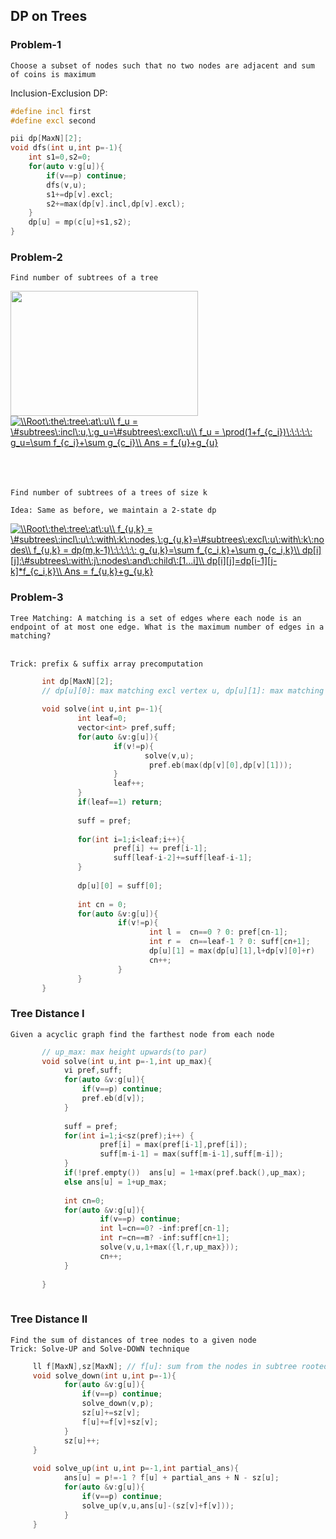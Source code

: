 ## DP on Trees

### Problem-1 

`Choose a subset of nodes such that no two nodes are adjacent and sum of coins is maximum`</br>

Inclusion-Exclusion DP: </br>

```cpp
#define incl first 
#define excl second

pii dp[MaxN][2];
void dfs(int u,int p=-1){
    int s1=0,s2=0;
    for(auto v:g[u]){
        if(v==p) continue;
        dfs(v,u);
        s1+=dp[v].excl;
        s2+=max(dp[v].incl,dp[v].excl);
    }
    dp[u] = mp(c[u]+s1,s2);
}
```


### Problem-2  

`Find number of subtrees of a tree` </br>

<a href="url"><img src="https://user-images.githubusercontent.com/21307343/131239434-0da29956-a16b-4240-9e4b-b4ba99fc9a04.png" align="left" height="200" width="300" ></a>

</br></br>
<a href="https://www.codecogs.com/eqnedit.php?latex=\\Root\:the\:tree\:at\:u\\&space;f_u&space;=&space;\&hash;subtrees\:incl\:u,\:g_u=\&hash;subtrees\:excl\:u\\&space;f_u&space;=&space;\prod(1&plus;f_{c_i})\:\:\:\:\:&space;g_u=\sum&space;f_{c_i}&plus;\sum&space;g_{c_i}\\&space;Ans&space;=&space;f_{u}&plus;g_{u}" target="_blank"><img src="https://latex.codecogs.com/gif.latex?\\Root\:the\:tree\:at\:u\\&space;f_u&space;=&space;\&hash;subtrees\:incl\:u,\:g_u=\&hash;subtrees\:excl\:u\\&space;f_u&space;=&space;\prod(1&plus;f_{c_i})\:\:\:\:\:&space;g_u=\sum&space;f_{c_i}&plus;\sum&space;g_{c_i}\\&space;Ans&space;=&space;f_{u}&plus;g_{u}" title="\\Root\:the\:tree\:at\:u\\ f_u = \#subtrees\:incl\:u,\:g_u=\#subtrees\:excl\:u\\ f_u = \prod(1+f_{c_i})\:\:\:\:\: g_u=\sum f_{c_i}+\sum g_{c_i}\\ Ans = f_{u}+g_{u}" /></a>
</br></br></br></br>


`Find number of subtrees of a trees of size k` </br>

`Idea: Same as before, we maintain a 2-state dp`

<a href="https://www.codecogs.com/eqnedit.php?latex=\\Root\:the\:tree\:at\:u\\&space;f_{u,k}&space;=&space;\&hash;subtrees\:incl\:u\:\:with\:k\:nodes,\:g_{u,k}=\&hash;subtrees\:excl\:u\:with\:k\:nodes\\&space;f_{u,k}&space;=&space;dp(m,k-1)\:\:\:\:\:&space;g_{u,k}=\sum&space;f_{c_i,k}&plus;\sum&space;g_{c_i,k}\\&space;dp[i][j]:\&hash;subtrees\:with\:j\:nodes\:and\:child\:[1...i]\\&space;dp[i][j]=dp[i-1][j-k]*f_{c_i,k}\\&space;Ans&space;=&space;f_{u,k}&plus;g_{u,k}" target="_blank"><img src="https://latex.codecogs.com/gif.latex?\\Root\:the\:tree\:at\:u\\&space;f_{u,k}&space;=&space;\&hash;subtrees\:incl\:u\:\:with\:k\:nodes,\:g_{u,k}=\&hash;subtrees\:excl\:u\:with\:k\:nodes\\&space;f_{u,k}&space;=&space;dp(m,k-1)\:\:\:\:\:&space;g_{u,k}=\sum&space;f_{c_i,k}&plus;\sum&space;g_{c_i,k}\\&space;dp[i][j]:\&hash;subtrees\:with\:j\:nodes\:and\:child\:[1...i]\\&space;dp[i][j]=dp[i-1][j-k]*f_{c_i,k}\\&space;Ans&space;=&space;f_{u,k}&plus;g_{u,k}" title="\\Root\:the\:tree\:at\:u\\ f_{u,k} = \#subtrees\:incl\:u\:\:with\:k\:nodes,\:g_{u,k}=\#subtrees\:excl\:u\:with\:k\:nodes\\ f_{u,k} = dp(m,k-1)\:\:\:\:\: g_{u,k}=\sum f_{c_i,k}+\sum g_{c_i,k}\\ dp[i][j]:\#subtrees\:with\:j\:nodes\:and\:child\:[1...i]\\ dp[i][j]=dp[i-1][j-k]*f_{c_i,k}\\ Ans = f_{u,k}+g_{u,k}" /></a>

### Problem-3
`Tree Matching: A matching is a set of edges where each node is an endpoint of at most one edge. What is the maximum number of edges in a matching?`</br></br>

`Trick: prefix & suffix array precomputation`

```cpp
       int dp[MaxN][2];
       // dp[u][0]: max matching excl vertex u, dp[u][1]: max matching incl vertex u
       
       void solve(int u,int p=-1){
               int leaf=0;
               vector<int> pref,suff;
               for(auto &v:g[u]){
                       if(v!=p){
                              solve(v,u);
                               pref.eb(max(dp[v][0],dp[v][1]));
                       }
                       leaf++;
               }
               if(leaf==1) return;
               
               suff = pref;
               
               for(int i=1;i<leaf;i++){
                       pref[i] += pref[i-1];
                       suff[leaf-i-2]+=suff[leaf-i-1];
               }
               
               dp[u][0] = suff[0];
               
               int cn = 0;
               for(auto &v:g[u]){
                        if(v!=p){
                               int l =  cn==0 ? 0: pref[cn-1];
                               int r =  cn==leaf-1 ? 0: suff[cn+1];
                               dp[u][1] = max(dp[u][1],l+dp[v][0]+r)
                               cn++;
                        }
               }
       }
```
### Tree Distance I

`Given a acyclic graph find the farthest node from each node`

```cpp
       // up_max: max height upwards(to par)
       void solve(int u,int p=-1,int up_max){
            vi pref,suff;
            for(auto &v:g[u]){
                if(v==p) continue;
                pref.eb(d[v]);
            }
            
            suff = pref;
            for(int i=1;i<sz(pref);i++) { 
                    pref[i] = max(pref[i-1],pref[i]);
                    suff[m-i-1] = max(suff[m-i-1],suff[m-i]);
            }
            if(!pref.empty())  ans[u] = 1+max(pref.back(),up_max);
            else ans[u] = 1+up_max;
                 
            int cn=0;
            for(auto &v:g[u]){
                    if(v==p) continue;
                    int l=cn==0? -inf:pref[cn-1];
                    int r=cn==m? -inf:suff[cn+1]; 
                    solve(v,u,1+max({l,r,up_max}));
                    cn++;
            }
            
       }
       
```
### Tree Distance II

`Find the sum of distances of tree nodes to a given node` </br>
`Trick: Solve-UP and Solve-DOWN technique`

```cpp
     ll f[MaxN],sz[MaxN]; // f[u]: sum from the nodes in subtree rooted at u
     void solve_down(int u,int p=-1){
            for(auto &v:g[u]){
                if(v==p) continue;
                solve_down(v,p);
                sz[u]+=sz[v];
                f[u]+=f[v]+sz[v];
            }
            sz[u]++;
     } 
     
     void solve_up(int u,int p=-1,int partial_ans){
            ans[u] = p!=-1 ? f[u] + partial_ans + N - sz[u];
            for(auto &v:g[u]){
                if(v==p) continue;
                solve_up(v,u,ans[u]-(sz[v]+f[v]));
            }
     }
```

